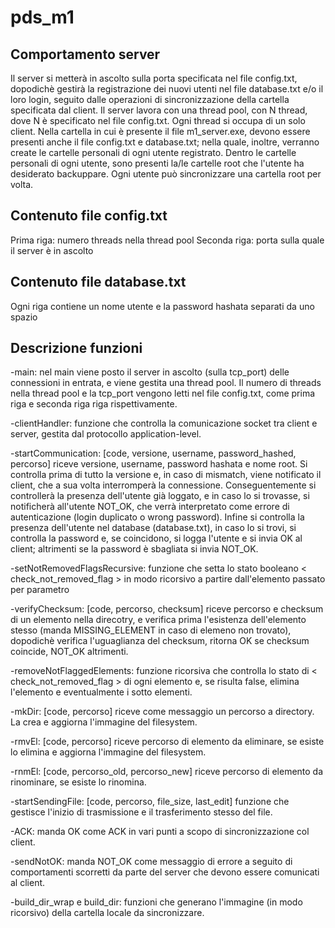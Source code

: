 # pds_m1

## Comportamento server

Il server si metterà in ascolto sulla porta specificata nel file config.txt, dopodichè gestirà la registrazione
dei nuovi utenti nel file database.txt e/o il loro login, seguito dalle operazioni di sincronizzazione della
cartella specificata dal client.
Il server lavora con una thread pool, con N thread, dove N è specificato nel file config.txt.
Ogni thread si occupa di un solo client.
Nella cartella in cui è presente il file m1_server.exe, devono essere presenti anche il file config.txt e database.txt;
nella quale, inoltre, verranno create le cartelle personali di ogni utente registrato.
Dentro le cartelle personali di ogni utente, sono presenti la/le cartelle root che l'utente ha desiderato backuppare.
Ogni utente può sincronizzare una cartella root per volta.

## Contenuto file config.txt

Prima riga: numero threads nella thread pool
Seconda riga: porta sulla quale il server è in ascolto

## Contenuto file database.txt

Ogni riga contiene un nome utente e la password hashata separati da uno spazio

## Descrizione funzioni

-main:
nel main viene posto il server in ascolto (sulla tcp_port) delle connessioni in entrata, e viene gestita una thread pool.
Il numero di threads nella thread pool e la tcp_port vengono letti nel file config.txt,
come prima riga e seconda riga riga rispettivamente.

-clientHandler:
funzione che controlla la comunicazione socket tra client e server, gestita dal protocollo application-level.

-startCommunication:
[code, versione, username, password_hashed, percorso]
riceve versione, username, password hashata e nome root. Si controlla prima di tutto la versione e, in caso di mismatch, 
viene notificato il client, che a sua volta interromperà la connessione. 
Conseguentemente si controllerà la presenza dell'utente già loggato, e in caso lo si trovasse, si notificherà all'utente 
NOT_OK, che verrà interpretato come errore di autenticazione (login duplicato o wrong password). Infine si controlla
la presenza dell'utente nel database (database.txt), in caso lo si trovi, si controlla la password e, se coincidono,
si logga l'utente e si invia OK al client; altrimenti se la password è sbagliata si invia NOT_OK.

-setNotRemovedFlagsRecursive:
funzione che setta lo stato booleano < check_not_removed_flag > in modo ricorsivo a partire dall'elemento passato
per parametro

-verifyChecksum:
[code, percorso, checksum]
riceve percorso e checksum di un elemento nella direcotry, e verifica prima l'esistenza dell'elemento stesso
(manda MISSING_ELEMENT in caso di elemeno non trovato), dopodichè verifica l'uguaglianza del checksum, ritorna OK se
checksum coincide, NOT_OK altrimenti.

-removeNotFlaggedElements:
funzione ricorsiva che controlla lo stato di < check_not_removed_flag > di ogni elemento e, se risulta false, elimina
l'elemento e eventualmente i sotto elementi.

-mkDir:
[code, percorso]
riceve come messaggio un percorso a directory. La crea e aggiorna l'immagine del filesystem.

-rmvEl:
[code, percorso]
riceve percorso di elemento da eliminare, se esiste lo elimina e aggiorna l'immagine del filesystem.

-rnmEl:
[code, percorso_old, percorso_new]
riceve percorso di elemento da rinominare, se esiste lo rinomina.

-startSendingFile:
[code, percorso, file_size, last_edit]
funzione che gestisce l'inizio di trasmissione e il trasferimento stesso del file.

-ACK:
manda OK come ACK in vari punti a scopo di sincronizzazione col client.

-sendNotOK:
manda NOT_OK come messaggio di errore a seguito di comportamenti scorretti da parte del server che devono
essere comunicati al client.

-build_dir_wrap e build_dir:
funzioni che generano l'immagine (in modo ricorsivo) della cartella locale da sincronizzare.
